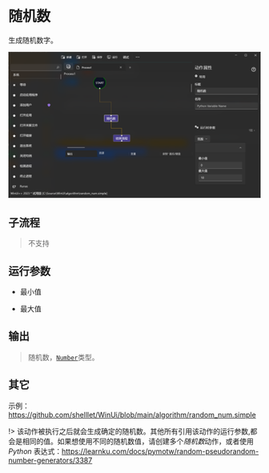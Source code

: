 # 随机数 
生成随机数字。


![RandomNumber](./images/01.png ':size=90%')

## 子流程

> 不支持

## 运行参数

* 最小值
>

* 最大值
>

## 输出

> 随机数，[`Number`](./types/Number.md)类型。


## 其它

示例：https://github.com/shelllet/WinUi/blob/main/algorithm/random_num.simple


!> 该动作被执行之后就会生成确定的随机数。其他所有引用该动作的运行参数,都会是相同的值。如果想使用不同的随机数值，请创建多个*随机数*动作，或者使用*Python* 表达式：https://learnku.com/docs/pymotw/random-pseudorandom-number-generators/3387